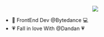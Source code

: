 <p style="width:100%" align="center">
   <img src="https://github.com/user-attachments/assets/bca1adff-10ff-4e91-9025-53637348b100" />
</p>

<ul>
   <li>💼 FrontEnd Dev @Bytedance 💻</li>
   <li>💗 Fall in love With @Dandan 💗</li>
</ul>

